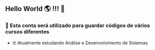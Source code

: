 ## Hello World 🌎 !!! 👋

 ### 💾 Esta conta será utilizado para guardar códigos de vários cursos diferentes

- 🤓 Atualmente estudando Análise e Desenvolvimento de Sistemas 
